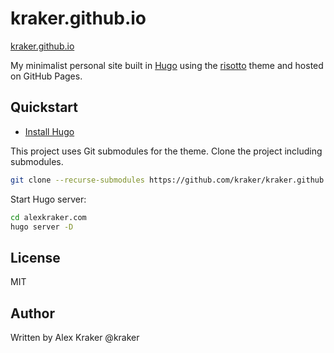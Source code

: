 # kraker.github.io

[kraker.github.io](https://kraker.github.io)

My minimalist personal site built in [Hugo](https://gohugo.io) using the
[risotto](https://github.com/joeroe/risotto) theme and hosted on GitHub Pages.

## Quickstart

* [Install Hugo](https://gohugo.io/installation/)

This project uses Git submodules for the theme. Clone the project including
submodules.

```bash
git clone --recurse-submodules https://github.com/kraker/kraker.github.io.git
```

Start Hugo server:

```bash
cd alexkraker.com
hugo server -D
```

## License

MIT

## Author

Written by Alex Kraker @kraker
